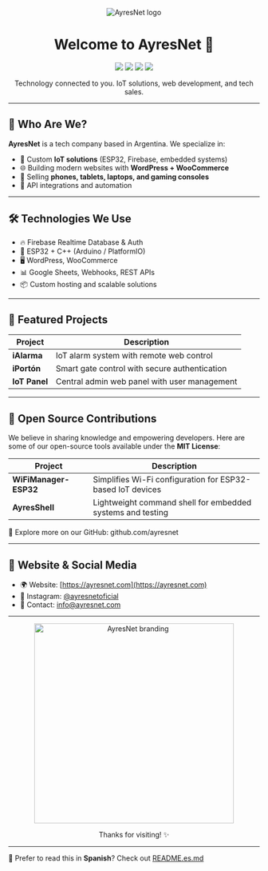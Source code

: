 <p align="center">
  <img src="https://res.cloudinary.com/dxunooptp/image/upload/v1754359437/banner_github_20250804_225256_0000_i9yrwv.jpg" alt="AyresNet logo"/>
</p>

<h1 align="center">Welcome to AyresNet 👋</h1>

<p align="center">
  <img src="https://img.shields.io/badge/ESP32-ready-blue?logo=espressif" />
  <img src="https://img.shields.io/badge/Firebase-integrated-orange?logo=firebase" />
  <img src="https://img.shields.io/badge/WordPress-eCommerce-blueviolet?logo=wordpress" />
  <img src="https://img.shields.io/badge/Arctic%20Code%20Vault%20Contributor-%F0%9F%8F%94%EF%B8%8F-blue" />
</p>

<p align="center">
  Technology connected to you. IoT solutions, web development, and tech sales.
</p>

---

## 🚀 Who Are We?

**AyresNet** is a tech company based in Argentina. We specialize in:

- 🧠 Custom **IoT solutions** (ESP32, Firebase, embedded systems)
- 🌐 Building modern websites with **WordPress + WooCommerce**
- 📱 Selling **phones, tablets, laptops, and gaming consoles**
- 🧩 API integrations and automation

---

## 🛠️ Technologies We Use

- 🔥 Firebase Realtime Database & Auth
- 📶 ESP32 + C++ (Arduino / PlatformIO)
- 🖥️ WordPress, WooCommerce
- 📊 Google Sheets, Webhooks, REST APIs
- 📦 Custom hosting and scalable solutions

---

## 📱 Featured Projects

| Project        | Description                                                   |
|----------------|---------------------------------------------------------------|
| **iAlarma**     | IoT alarm system with remote web control                      |
| **iPortón**     | Smart gate control with secure authentication                 |
| **IoT Panel**   | Central admin web panel with user management                  |

---

## 🧩 Open Source Contributions

We believe in sharing knowledge and empowering developers. Here are some of our open-source tools available under the **MIT License**:

| Project              | Description                                                              |
|----------------------|--------------------------------------------------------------------------|
| **WiFiManager-ESP32** | Simplifies Wi-Fi configuration for ESP32-based IoT devices               |
| **AyresShell**        | Lightweight command shell for embedded systems and testing               |

🔗 Explore more on our GitHub: github.com/ayresnet

---

## 🔗 Website & Social Media

- 🌍 Website: [https://ayresnet.com](https://ayresnet.com)
- 📱 Instagram: [@ayresnetoficial](https://instagram.com/ayresnetoficial)
- 📧 Contact: info@ayresnet.com

---

<p align="center">
  <img src="https://ayresnet.com/wp-content/uploads/2024/12/ayresnet-logo-transparente-blanco.webp" width="400" alt="AyresNet branding"/>
</p>

<p align="center">
  Thanks for visiting! ✨
</p>

---

📄 Prefer to read this in **Spanish**? Check out [README.es.md](README.es.md)
